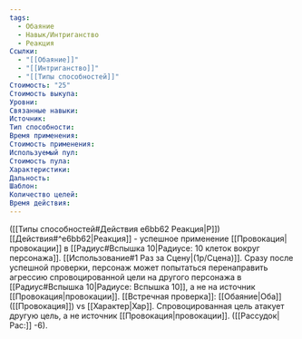 ```yaml
---
tags:
  - Обаяние
  - Навык/Интриганство
  - Реакция
Ссылки:
  - "[[Обаяние]]"
  - "[[Интриганство]]"
  - "[[Типы способностей]]"
Стоимость: "25"
Стоимость выкупа:
Уровни:
Связанные навыки:
Источник:
Тип способности:
Время применения:
Стоимость применения:
Используемый пул:
Стоимость пула:
Характеристики:
Дальность:
Шаблон:
Количество целей:
Время действия:
---
```

([[Типы способностей#Действия e6bb62 Реакция|Р]]) [[Действия#^e6bb62|Реакция]] - успешное применение [[Провокация|провокации]] в [[Радиус#Вспышка 10|Радиусе: 10 клеток вокруг персонажа]]. 
[[Использование#1 Раз за Сцену|(1р/Сцена)]]. Сразу после успешной проверки, персонаж может попытаться перенаправить агрессию спровоцированной цели на другого персонажа в [[Радиус#Вспышка 10|Радиусе: Вспышка 10]], а не на источник [[Провокация|провокации]]. [[Встречная проверка]]: [[Обаяние|Оба]] ([[Провокация]]) vs [[Характер|Хар]]. Спровоцированная цель атакует другую цель, а не источник [[Провокация|провокации]]. ([[Рассудок|Рас:]] -6).